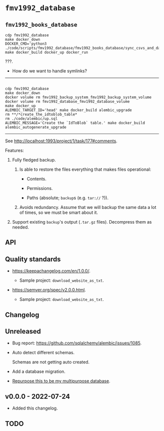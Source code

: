 # `fmv1992_database`

## `fmv1992_books_database`

```
cdp fmv1992_database
make docker_down
DOCKER_CMD='python3 ./code/scripts/fmv1992_database/fmv1992_books_database/sync_csvs_and_database.py' make docker_build docker_up docker_run
```

???.

*   How do we want to handle symlinks?

* * *

```

cdp fmv1992_database
make docker_down
docker volume rm fmv1992_backup_system_fmv1992_backup_system_volume
docker volume rm fmv1992_database_fmv1992_database_volume
make docker_up
ALEMBIC_TARGET_ID='head' make docker_build alembic_upgrade
rm **/*create_the_idtoblob_table*
rm ./code/alembic/up.sql
ALEMBIC_MESSAGE='Create the `IdToBlob` table.' make docker_build alembic_autogenerate_upgrade
```

* * *

See <http://localhost:1993/project/1/task/177#comments>.

Features:

1.  Fully fledged backup.

    1.  Is able to restore the files everything that makes files operational:

        *   Contents.

        *   Permissions.

        *   Paths (absolute; `backup`s (e.g. `tar://` ?)).

    1.  Avoids redundancy. Assume that we will backup the same data a lot of times, so we must be smart about it.

1.  Support existing `backup`'s output (`.tar.gz` files). Decompress them as needed.

## API

## Quality standards

*   <https://keepachangelog.com/en/1.0.0/>.

    *   Sample project: `download_website_as_txt`.

*   <https://semver.org/spec/v2.0.0.html>.

    *   Sample project: `download_website_as_txt`.

## Changelog

<!-- `comm3ab5c17`: For a full changelog example. -->

## Unreleased

*   Bug report: <https://github.com/sqlalchemy/alembic/issues/1085>.

*   Auto detect different schemas.

    Schemas are not getting auto created.

*   Add a database migration.

*   [Repurpose this to be my multipurpose database](http://localhost:1993/project/1/task/178#comment-175).

## v0.0.0 - 2022-07-24

*   Added this changelog.

## TODO

